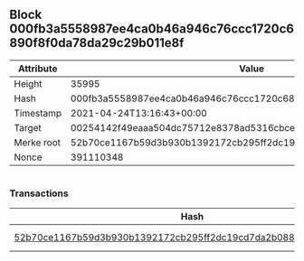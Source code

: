 ## Block 000fb3a5558987ee4ca0b46a946c76ccc1720c6890f8f0da78da29c29b011e8f

Attribute | Value
--- | ---
Height | 35995
Hash | 000fb3a5558987ee4ca0b46a946c76ccc1720c6890f8f0da78da29c29b011e8f
Timestamp | 2021-04-24T13:16:43+00:00
Target | 00254142f49eaaa504dc75712e8378ad5316cbcead634704b3734b6271167cc4
Merke root | 52b70ce1167b59d3b930b1392172cb295ff2dc19cd7da2b08806f15c0f19d16d
Nonce | 391110348

```

```

### Transactions

Hash | Amount
--- | ---
[52b70ce1167b59d3b930b1392172cb295ff2dc19cd7da2b08806f15c0f19d16d](52b70ce1167b59d3b930b1392172cb295ff2dc19cd7da2b08806f15c0f19d16d.md) | 10.00000000 SKEPTI 
